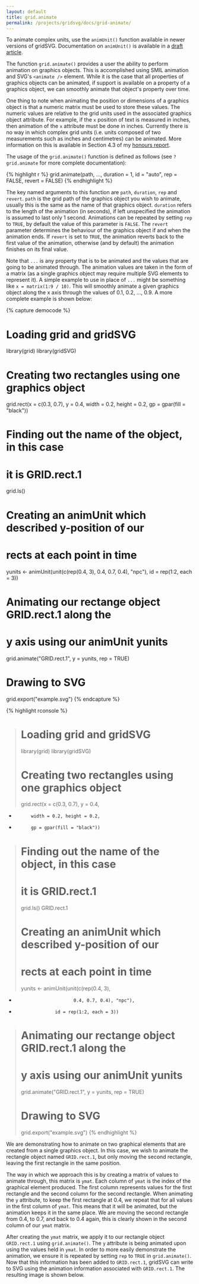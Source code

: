 ```yaml
---
layout: default
title: grid.animate
permalink: /projects/gridsvg/docs/grid-animate/
---
```


<p class="notice">To animate complex units, use the <code>animUnit()</code> function available in newer versions of gridSVG. Documentation on <code>animUnit()</code> is available in a <a href="https://www.stat.auckland.ac.nz/~paul/gridSVG/gridsvg.pdf">draft article</a>.</p>

The function `grid.animate()` provides a user the ability to perform animation on graphics objects. This is accomplished using SMIL animation and SVG's `<animate />` element. While it is the case that all properties of graphics objects can be animated, if support is available on a property of a graphics object, we can smoothly animate that object's property over time.

One thing to note when animating the position or dimensions of a graphics object is that a numeric matrix must be used to store these values. The numeric values are relative to the grid units used in the associated graphics object attribute. For example, if the `x` position of text is measured in inches, then animation of the `x` attribute must be done in inches. Currently there is no way in which complex grid units (i.e. units composed of two measurements such as inches and centimetres) can be animated. More information on this is available in Section 4.3 of my [honours report](/files/sjp-hons-report.pdf).

The usage of the `grid.animate()` function is defined as follows (see `?grid.animate` for more complete documentation):

{% highlight r %}
grid.animate(path, ..., duration = 1, id = "auto", rep = FALSE, revert = FALSE)
{% endhighlight %}

The key named arguments to this function are `path`, `duration`, `rep` and `revert`. `path` is the grid path of the graphics object you wish to animate, usually this is the same as the name of that graphics object. `duration` refers to the length of the animation (in seconds), if left unspecified the animation is assumed to last only 1 second. Animations can be repeated by setting `rep` to `TRUE`, by default the value of this parameter is `FALSE`. The `revert` parameter determines the behaviour of the graphics object if and when the animation ends. If `revert` is set to `TRUE`, the animation reverts back to the first value of the animation, otherwise (and by default) the animation finishes on its final value.

Note that `...` is any property that is to be animated and the values that are going to be animated through. The animation values are taken in the form of a matrix (as a single graphics object may require multiple SVG elements to represent it). A simple example to use in place of `...` might be something like `x = matrix(1:9 / 10)`. This will smoothly animate a given graphics object along the x axis through the values of 0.1, 0.2, ..., 0.9. A more complete example is shown below:

{% capture democode %}
# Loading grid and gridSVG
library(grid)
library(gridSVG)

# Creating two rectangles using one graphics object
grid.rect(x = c(0.3, 0.7), y = 0.4,
          width = 0.2, height = 0.2,
          gp = gpar(fill = "black"))

# Finding out the name of the object, in this case
# it is GRID.rect.1
grid.ls()

# Creating an animUnit which described y-position of our
# rects at each point in time
yunits <- animUnit(unit(c(rep(0.4, 3),
                          0.4, 0.7, 0.4), "npc"),
                   id = rep(1:2, each = 3))

# Animating our rectange object GRID.rect.1 along the
# y axis using our animUnit yunits
grid.animate("GRID.rect.1", y = yunits, rep = TRUE)

# Drawing to SVG
grid.export("example.svg")
{% endcapture %}

{% highlight rconsole %}
> # Loading grid and gridSVG
> library(grid)
> library(gridSVG)
> 
> # Creating two rectangles using one graphics object
> grid.rect(x = c(0.3, 0.7), y = 0.4,
+           width = 0.2, height = 0.2,
+           gp = gpar(fill = "black"))
> 
> # Finding out the name of the object, in this case
> # it is GRID.rect.1
> grid.ls()
GRID.rect.1
> 
> # Creating an animUnit which described y-position of our
> # rects at each point in time
> yunits <- animUnit(unit(c(rep(0.4, 3),
+                           0.4, 0.7, 0.4), "npc"),
+                    id = rep(1:2, each = 3))
> 
> # Animating our rectange object GRID.rect.1 along the
> # y axis using our animUnit yunits
> grid.animate("GRID.rect.1", y = yunits, rep = TRUE)
> 
> # Drawing to SVG
> grid.export("example.svg")
{% endhighlight %}

We are demonstrating how to animate on two graphical elements that are created from a single graphics object. In this case, we wish to animate the rectangle object named `GRID.rect.1`, but only moving the second rectangle, leaving the first rectangle in the same position.

The way in which we approach this is by creating a matrix of values to animate through, this matrix is `ymat`. Each column of `ymat` is the index of the graphical element produced. The first column represents values for the first rectangle and the second column for the second rectangle. When animating the `y` attribute, to keep the first rectangle at 0.4, we repeat that for all values in the first column of `ymat`. This means that it will be animated, but the animation keeps it in the same place. We are moving the second rectangle from 0.4, to 0.7, and back to 0.4 again, this is clearly shown in the second column of our `ymat` matrix.

After creating the `ymat` matrix, we apply it to our rectangle object `GRID.rect.1` using `grid.animate()`. The `y` attribute is being animated upon using the values held in `ymat`. In order to more easily demonstrate the animation, we ensure it is repeated by setting `rep` to `TRUE` in `grid.animate()`. Now that this information has been added to `GRID.rect.1`, gridSVG can write to SVG using the animation information associated with `GRID.rect.1`. The resulting image is shown below.

<object data="/projects/gridsvg/docs/grid-animate-example.svg" type="image/svg+xml" class="span-90pc"></object>

<script type="text/javascript" src="/scripts/gridsvg-scripts.min.js"></script>
